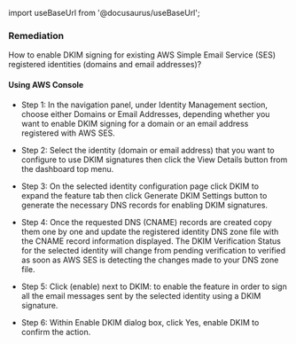 import useBaseUrl from '@docusaurus/useBaseUrl';

### Remediation
How to enable DKIM signing for existing AWS Simple Email Service (SES) registered identities (domains and email addresses)?

#### Using AWS Console

- Step 1: In the navigation panel, under Identity Management section, choose either Domains or Email Addresses, depending whether you want to enable DKIM signing for a domain or an email address registered with AWS SES.

- Step 2: Select the identity (domain or email address) that you want to configure to use DKIM signatures then click the View Details button from the dashboard top menu.

- Step 3: On the selected identity configuration page click DKIM to expand the feature tab then click Generate DKIM Settings button to generate the necessary DNS records for enabling DKIM signatures.

- Step 4: Once the requested DNS (CNAME) records are created copy them one by one and update the registered identity DNS zone file with the CNAME record information displayed. The DKIM Verification Status for the selected identity will change from pending verification to verified as soon as AWS SES is detecting the changes made to your DNS zone file.

- Step 5: Click (enable) next to DKIM: to enable the feature in order to sign all the email messages sent by the selected identity using a DKIM signature.

- Step 6: Within Enable DKIM dialog box, click Yes, enable DKIM to confirm the action.